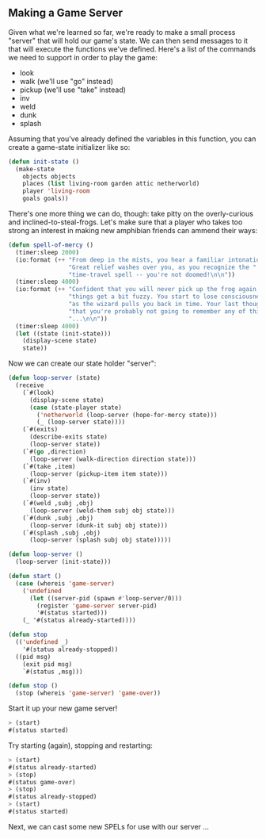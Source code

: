 ## Making a Game Server

Given what we're learned so far, we're ready to make a small process "server" that will hold our game's state. We can then send messages to it that will execute the functions we've defined. Here's a list of the commands we need to support in order to play the game:

* look
* walk (we'll use "go" instead)
* pickup (we'll use "take" instead)
* inv
* weld
* dunk
* splash

Assuming that you've already defined the variables in this function, you can
create a game-state initializer like so:

```lisp
(defun init-state ()
  (make-state
    objects objects
    places (list living-room garden attic netherworld)
    player 'living-room
    goals goals))
```

There's one more thing we can do, though: take pitty on the overly-curious and inclined-to-steal-frogs. Let's make sure that a player who takes too strong an interest in making new amphibian friends can ammend their ways:

```lisp
(defun spell-of-mercy ()
  (timer:sleep 2000)
  (io:format (++ "From deep in the mists, you hear a familiar intonation ...\n"
                 "Great relief washes over you, as you recognize the "
                 "time-travel spell -- you're not doomed!\n\n"))
  (timer:sleep 4000)
  (io:format (++ "Confident that you will never pick up the frog again, "
                 "things get a bit fuzzy. You start to lose consciousness \n"
                 "as the wizard pulls you back in time. Your last thought is "
                 "that you're probably not going to remember any of this "
                 "...\n\n"))
  (timer:sleep 4000)
  (let ((state (init-state)))
    (display-scene state)
    state))
```

Now we can create our state holder "server":

```lisp
(defun loop-server (state)
  (receive
    (`#(look)
      (display-scene state)
      (case (state-player state)
        ('netherworld (loop-server (hope-for-mercy state)))
        (_ (loop-server state))))
    (`#(exits)
      (describe-exits state)
      (loop-server state))
    (`#(go ,direction)
      (loop-server (walk-direction direction state)))
    (`#(take ,item)
      (loop-server (pickup-item item state)))
    (`#(inv)
      (inv state)
      (loop-server state))
    (`#(weld ,subj ,obj)
      (loop-server (weld-them subj obj state)))
    (`#(dunk ,subj ,obj)
      (loop-server (dunk-it subj obj state)))
    (`#(splash ,subj ,obj)
      (loop-server (splash subj obj state)))))

(defun loop-server ()
  (loop-server (init-state)))
```

```lisp
(defun start ()
  (case (whereis 'game-server)
    ('undefined
      (let ((server-pid (spawn #'loop-server/0)))
        (register 'game-server server-pid)
        '#(status started)))
    (_ '#(status already-started))))

(defun stop
  (('undefined _)
    '#(status already-stopped))
  ((pid msg)
    (exit pid msg)
    `#(status ,msg)))

(defun stop ()
  (stop (whereis 'game-server) 'game-over))
```

Start it up your new game server!

```lisp
> (start)
#(status started)
```

Try starting (again), stopping and restarting:

```lisp
> (start)
#(status already-started)
> (stop)
#(status game-over)
> (stop)
#(status already-stopped)
> (start)
#(status started)
```

Next, we can cast some new SPELs for use with our server ...
